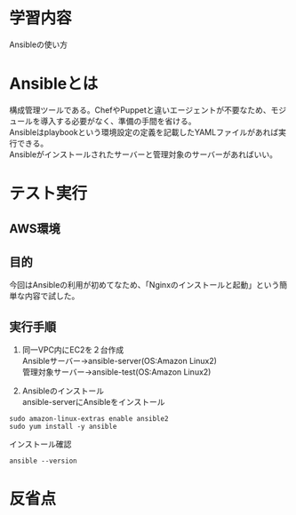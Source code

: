 # 学習内容  
Ansibleの使い方  

# Ansibleとは  
構成管理ツールである。ChefやPuppetと違いエージェントが不要なため、モジュールを導入する必要がなく、準備の手間を省ける。  
Ansibleはplaybookという環境設定の定義を記載したYAMLファイルがあれば実行できる。  
Ansibleがインストールされたサーバーと管理対象のサーバーがあればいい。

# テスト実行    
## AWS環境  
## 目的  
今回はAnsibleの利用が初めてなため、「Nginxのインストールと起動」という簡単な内容で試した。  

## 実行手順  
1. 同一VPC内にEC2を２台作成  
Ansibleサーバー→ansible-server(OS:Amazon Linux2)  
管理対象サーバー→ansible-test(OS:Amazon Linux2)  
  
2. Ansibleのインストール  
ansible-serverにAnsibleをインストール  
```
sudo amazon-linux-extras enable ansible2  
sudo yum install -y ansible
```  
インストール確認  
```
ansible --version
```

# 反省点  


